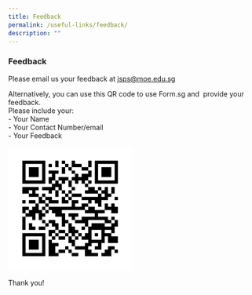 ```yaml
---
title: Feedback
permalink: /useful-links/feedback/
description: ""
---
```

### Feedback

Please email us your feedback at jsps@moe.edu.sg  
  
Alternatively, you can use this QR code to use Form.sg and&nbsp; provide your feedback.  
Please include your:  
\- Your Name&nbsp;  
\- Your Contact Number/email  
\- Your Feedback

<img style="width:50%" src="/images/qrfeedback.png">

Thank you!